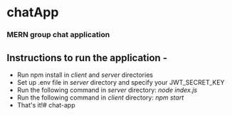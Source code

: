 # chatApp
### MERN group chat application

## Instructions to run the application -
- Run npm install in _client_ and _server_ directories
- Set up .env file in _server_ directory and specify your JWT_SECRET_KEY
- Run the following command in  _server_ directory: _node index.js_
- Run the following command in _client_ directory: _npm start_
- That's it!#   c h a t - a p p  
 